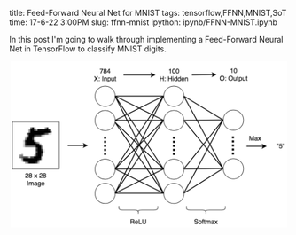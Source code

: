 title: Feed-Forward Neural Net for MNIST
tags: tensorflow,FFNN,MNIST,SoT
time: 17-6-22 3:00PM
slug: ffnn-mnist
ipython: ipynb/FFNN-MNIST.ipynb

In this post I'm going to walk through implementing a Feed-Forward Neural Net in TensorFlow to classify MNIST digits.

<p style="text-align:center"><img src="/imgs/ipynb/FF.png" style="width: 500px"></img></p>